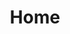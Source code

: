 ---
layout: home
title: Home

hero:
  name: Kyoto Framework
  text: Frontend with Go
  tagline: Set of libraries and tools to create asynchronous frontends with Go
  image:
    src: /static/img/logo.svg
    alt: Kyoto Framework
  actions:
    - theme: brand
      text: Get Started
      link: /kyoto/
    - theme: alt
      text: View on GitHub
      link: https://github.com/kyoto-framework/kyoto

features:
  - icon: 
      src: /static/img/features/kyoto.svg
      width: 35
      height: 35
    title: Kyoto
    details: Core library, provides net/http integrations, components processing, pages rendering and dynamic actions.
    link: /kyoto/
    linkText: Get started
  - icon: 
      src: /static/img/features/zen.svg
      width: 35
      height: 35
    title: Zen
    details: Utility-first package that provides a set of functions, helpers and extensions to simplify work with Go.
    link: /zen/
    linkText: Get started
  - icon:
      src: /static/img/features/missing.svg
      height: 35
    title: Missing features?
    details: You need something that missing here? 
    link: https://github.com/kyoto-framework/kyoto/issues/new
    linkText: Feel free to submit a ticket!
---